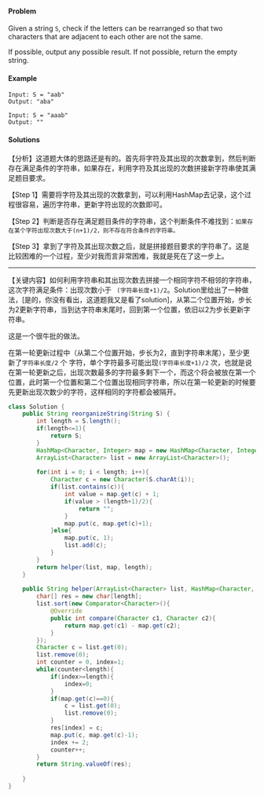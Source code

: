 #### Problem

Given a string `S`, check if the letters can be rearranged so that two characters that are adjacent to each other are not the same.

If possible, output any possible result.  If not possible, return the empty string.

#### Example

```
Input: S = "aab"
Output: "aba"
```

```
Input: S = "aaab"
Output: ""
```



#### Solutions

【分析】这道题大体的思路还是有的。首先将字符及其出现的次数拿到，然后判断存在满足条件的字符串，如果存在，利用字符及其出现的次数拼接新字符串使其满足题目要求。

【Step 1】需要将字符及其出现的次数拿到，可以利用HashMap去记录，这个过程很容易，遍历字符串，更新字符出现的次数即可。

【Step 2】判断是否存在满足题目条件的字符串，这个判断条件不难找到：`如果存在某个字符出现次数大于(n+1)/2，则不存在符合条件的字符串。`

【Step 3】拿到了字符及其出现次数之后，就是拼接题目要求的字符串了。这是比较困难的一个过程，至少对我而言非常困难，我就是死在了这一步上。

-----------------------------------------------------------------------------------------------------------------------------------------------------------

【关键内容】如何利用字符串和其出现次数去拼接一个相同字符不相邻的字符串，这次字符满足条件：出现次数小于 ` (字符串长度+1)/2`。Solution里给出了一种做法，[是的，你没有看出，这道题我又是看了solution]，从第二个位置开始，步长为2更新字符串，当到达字符串末尾时，回到第一个位置，依旧以2为步长更新字符串。

这是一个很牛批的做法。

在第一轮更新过程中（从第二个位置开始，步长为2，直到字符串末尾），至少更新了`字符串长度/2` 个 字符，单个字符最多可能出现`(字符串长度+1)/2` 次，也就是说在第一轮更新之后，出现次数最多的字符最多剩下一个，而这个将会被放在第一个位置，此时第一个位置和第二个位置出现相同字符串，所以在第一轮更新的时候要先更新出现次数少的字符，这样相同的字符都会被隔开。

```java
class Solution {
    public String reorganizeString(String S) {
        int length = S.length();
        if(length<=1){
            return S;
        }
        HashMap<Character, Integer> map = new HashMap<Character, Integer>();
        ArrayList<Character> list = new ArrayList<Character>();
        
        for(int i = 0; i < length; i++){
            Character c = new Character(S.charAt(i));
            if(list.contains(c)){
                int value = map.get(c) + 1;
                if(value > (length+1)/2){
                    return "";
                }
                map.put(c, map.get(c)+1);
            }else{
                map.put(c, 1);
                list.add(c);
            }
        }
        return helper(list, map, length);
    }
    
    public String helper(ArrayList<Character> list, HashMap<Character, Integer> map, int length){
        char[] res = new char[length];
        list.sort(new Comparator<Character>(){
            @Override
            public int compare(Character c1, Character c2){
                return map.get(c1) - map.get(c2);
            }
        });
        Character c = list.get(0);
        list.remove(0);
        int counter = 0, index=1;
        while(counter<length){
            if(index>=length){
                index=0;
            }
            if(map.get(c)==0){
                c = list.get(0);
                list.remove(0);
            }
            res[index] = c;
            map.put(c, map.get(c)-1);
            index += 2;
            counter++;
        }
        return String.valueOf(res);
        
    }
}
```




